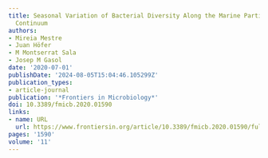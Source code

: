 ```yaml
---
title: Seasonal Variation of Bacterial Diversity Along the Marine Particulate Matter
  Continuum
authors:
- Mireia Mestre
- Juan Höfer
- M Montserrat Sala
- Josep M Gasol
date: '2020-07-01'
publishDate: '2024-08-05T15:04:46.105299Z'
publication_types:
- article-journal
publication: '*Frontiers in Microbiology*'
doi: 10.3389/fmicb.2020.01590
links:
- name: URL
  url: https://www.frontiersin.org/article/10.3389/fmicb.2020.01590/full
pages: '1590'
volume: '11'
---
```

